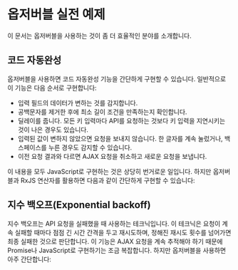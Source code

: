 <!--
# Practical observable usage
-->
# 옵저버블 실전 예제

<!--
Here are some examples of domains in which observables are particularly useful.
-->
이 문서는 옵저버블을 사용하는 것이 좀 더 효율적인 분야를 소개합니다.


<!--
## Type-ahead suggestions
-->
## 코드 자동완성

<!--
Observables can simplify the implementation of type-ahead suggestions. Typically, a type-ahead has to do a series of separate tasks:
-->
옵저버블을 사용하면 코드 자동완성 기능을 간단하게 구현할 수 있습니다. 일반적으로 이 기능은 다음 순서로 구현합니다:

<!--
* Listen for data from an input.
* Trim the value (remove whitespace) and make sure it’s a minimum length.
* Debounce (so as not to send off API requests for every keystroke, but instead wait for a break in keystrokes).
* Don’t send a request if the value stays the same (rapidly hit a character, then backspace, for instance).
* Cancel ongoing AJAX requests if their results will be invalidated by the updated results.
-->
* 입력 필드의 데이터가 변하는 것를 감지합니다.
* 공백문자를 제거한 후에 최소 길이 조건을 만족하는지 확인합니다.
* 딜레이를 줍니다. 모든 키 입력마다 API를 요청하는 것보다 키 입력을 지연시키는 것이 나은 경우도 있습니다.
* 입력된 값이 변하지 않았으면 요청을 보내지 않습니다. 한 글자를 계속 눌렀거나, 백스페이스를 누른 경우도 감지할 수 있습니다.
* 이전 요청 결과와 다르면 AJAX 요청을 취소하고 새로운 요청을 보냅니다.

<!--
Writing this in full JavaScript can be quite involved. With observables, you can use a simple series of RxJS operators:
-->
이 내용을 모두 JavaScript로 구현하는 것은 상당히 번거로운 일입니다. 하지만 옵저버블과 RxJS 연산자를 활용하면 다음과 같이 간단하게 구현할 수 있습니다:

<!--
<code-example path="practical-observable-usage/src/typeahead.ts" header="Typeahead"></code-example>
-->
<code-example path="practical-observable-usage/src/typeahead.ts" header="코드 자동완성"></code-example>


<!--
## Exponential backoff
-->
## 지수 백오프(Exponential backoff)

<!--
Exponential backoff is a technique in which you retry an API after failure, making the time in between retries longer after each consecutive failure, with a maximum number of retries after which the request is considered to have failed. This can be quite complex to implement with promises and other methods of tracking AJAX calls. With observables, it is very easy:

<code-example path="practical-observable-usage/src/backoff.ts" header="Exponential backoff"></code-example>
-->
지수 백오프는 API 요청을 실패했을 때 사용하는 테크닉입니다.
이 테크닉은 요청이 계속 실패할 때마다 점점 긴 시간 간격을 두고 재시도하며, 정해진 재시도 횟수를 넘어가면 최종 실패한 것으로 판단합니다.
이 기능은 AJAX 요청을 계속 추적해야 하기 때문에 Promise나 JavaScript로 구현하기는 조금 복잡합니다.
하지만 옵저버블을 사용하면 아주 간단합니다:

<code-example path="practical-observable-usage/src/backoff.ts" header="지수 백오프"></code-example>
